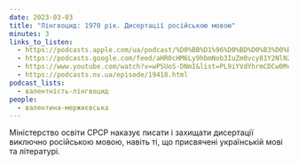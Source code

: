 ```yaml
---
date: 2023-03-03
title: "Лінгвоцид: 1970 рік. Дисертації російською мовою"
minutes: 3
links_to_listen:
  - https://podcasts.apple.com/ua/podcast/%D0%BB%D1%96%D0%BD%D0%B3%D0%B2%D0%BE%D1%86%D0%B8%D0%B4-1970-%D1%80%D1%96%D0%BA-%D0%B4%D0%B8%D1%81%D0%B5%D1%80%D1%82%D0%B0%D1%86%D1%96%D1%97-%D1%80%D0%BE%D1%81%D1%96%D0%B9%D1%81%D1%8C%D0%BA%D0%BE%D1%8E-%D0%BC%D0%BE%D0%B2%D0%BE%D1%8E/id1581632743?i=1000602616415
  - https://podcasts.google.com/feed/aHR0cHM6Ly9hbmNob3IuZm0vcy81Y2NlN2UzOC9wb2RjYXN0L3Jzcw/episode/NDgyMTBkMjItZDQ1ZC00Yjg0LThkYjktNzQ4MzA3ZTliODlk?sa=X&ved=0CAUQkfYCahcKEwj4wafu7JD-AhUAAAAAHQAAAAAQAQ
  - https://www.youtube.com/watch?v=wPSUoS-DNmI&list=PL9iYVdYhrmCDCw0McsTih8NNb-pgF3FFY&index=31
  - https://podcasts.nv.ua/episode/19418.html
podcast_lists:
  - валентність-лінгвоцид
people:
  - валентина-мержиєвська
---
```


Міністерство освіти СРСР наказує писати і захищати дисертації виключно
російською мовою, навіть ті, що присвячені українській мові та літературі.
